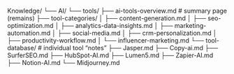 Knowledge/
└── AI/
    └── tools/
        ├── ai-tools-overview.md          # summary page (remains)
        ├── tool-categories/
        │   ├── content-generation.md
        │   ├── seo-optimization.md
        │   ├── analytics-data-insights.md
        │   ├── marketing-automation.md
        │   ├── social-media.md
        │   ├── crm-personalization.md
        │   ├── productivity-workflow.md
        │   └── influencer-marketing.md
        └── tool-database/                # individual tool “notes”
            ├── Jasper.md
            ├── Copy-ai.md
            ├── SurferSEO.md
            ├── HubSpot-AI.md
            ├── Lumen5.md
            ├── Zapier-AI.md
            ├── Notion-AI.md
            └── Midjourney.md

